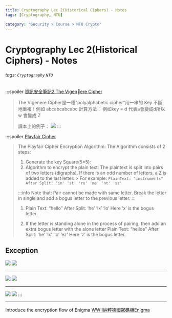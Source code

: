 ```yaml
---
title: Cryptography Lec 2(Historical Ciphers) - Notes
tags: [Cryptography, NTU]

category: "Security > Course > NTU Crypto"
---
```


# Cryptography Lec 2(Historical Ciphers) - Notes
###### tags: `Cryptography` `NTU`

:::spoiler [資訊安全筆記2 The Vigenere Cipher](https://ithelp.ithome.com.tw/articles/10160406)
> The Vigenere Cipher是一種"polyalphabetic cipher"用一串的 Key 不斷地重複！例如 abcabcabcabc
計算方法：
例如key = d 代表a會變成d所以 w 會變成 Z
>
>課本上的例子：
>![](http://ithelp.ithome.com.tw/upload/images/20141017/201410172334255441370129a1a_resize_600.png)
:::

:::spoiler [Playfair Cipher](https://www.geeksforgeeks.org/playfair-cipher-with-examples/)
> The Playfair Cipher Encryption Algorithm: 
The Algorithm consists of 2 steps:
> 1. Generate the key Square(5×5): 
> 2. Algorithm to encrypt the plain text: The plaintext is split into pairs of two letters (digraphs). If there is an odd number of letters, a Z is added to the last letter.
    > For example:
    ```
    PlainText: "instruments"
    After Split: 'in' 'st' 'ru' 'me' 'nt' 'sz'
    ```
>
> :::info
> Note that: Pair cannot be made with same letter. Break the letter in single and add a bogus letter to the previous letter.
> :::
> 1. Plain Text: “hello”
>After Split: ‘he’ ‘lx’ ‘lo’
>Here ‘x’ is the bogus letter.
>
> 2. If the letter is standing alone in the process of pairing, then add an extra bogus letter with the alone letter
Plain Text: “helloe”
After Split: ‘he’ ‘lx’ ‘lo’ ‘ez’
Here ‘z’  is the bogus letter.

## Exception
![](https://i.imgur.com/k5VkTmF.png)
![](https://media.geeksforgeeks.org/wp-content/uploads/20190818175431/encryption-of-me.png)

---
![](https://i.imgur.com/g80Uouf.png)
![](https://media.geeksforgeeks.org/wp-content/uploads/20190818175435/encryption-of-st.png)

---
![](https://i.imgur.com/i7qd7iw.png)
![](https://media.geeksforgeeks.org/wp-content/uploads/20190818175433/encryption-of-nt.png)
:::

---
Introduce the encryption flow of Enigma
[WWII納粹德國密碼機Enigma](https://youtu.be/BxCKKbvxEiE)
